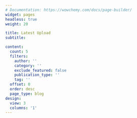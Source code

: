 ```yaml
---
# Documentation: https://wowchemy.com/docs/page-builder/
widget: pages
headless: true
weight: 20

title: Latest Upload
subtitle:

content:
  count: 5
  filters:
    author: ''
    category: ''
    exclude_featured: false
    publication_type: ''
    tag: ''
  offset: 0
  order: desc
  page_type: blog
design:
  view: 3
  columns: '1'
---
```

